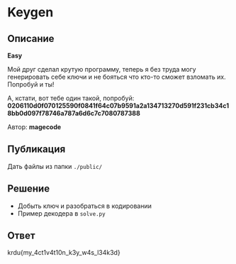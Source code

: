 # Keygen

## Описание

**Easy**

Мой друг сделал крутую программу, теперь я без труда могу генерировать себе ключи и не бояться что кто-то сможет взломать их. Попробуй и ты!

А, кстати, вот тебе один такой, попробуй:
**0206110d0f070125590f0841f64c07b9591a2a134713270d591f231cb34c18bb0d097f78746a787a6d6c7c7080787388**

Автор: **magecode**

## Публикация

Дать файлы из папки `./public/`

## Решение

- Добыть ключ и разобраться в кодировании
- Пример декодера в `solve.py`

## Ответ

krdu{my_4ct1v4t10n_k3y_w4s_l34k3d}